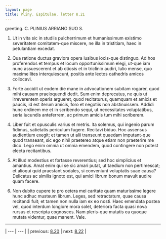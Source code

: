 ```yaml
---
layout: page
title: Pliny, Espitulae, letter 8.21
---
```


greeting. C. PLINIUS ARRIANO SUO S.



1. Ut in vita sic in studiis pulcherrimum et humanissimum existimo severitatem comitatem-que miscere, ne illa in tristitiam, haec in petulantiam excedat.



2. Qua ratione ductus graviora opera lusibus iocis-que distinguo. Ad hos proferendos et tempus et locum opportunissimum elegi, ut-que iam nunc assuescerent et ab otiosis et in triclinio audiri, Iulio mense, quo maxime lites interquiescunt, positis ante lectos cathedris amicos collocavi.



3. Forte accidit ut eodem die mane in advocationem subitam rogarer, quod mihi causam praeloquendi dedit. Sum enim deprecatus, ne quis ut irreverentem operis argueret, quod recitaturus, quamquam et amicis et paucis, id est iterum amicis, foro et negotiis non abstinuissem. Addidi hunc ordinem me et in scribendo sequi, ut necessitates voluptatibus, seria iucundis anteferrem, ac primum amicis tum mihi scriberem.



4. Liber fuit et opusculis varius et metris. Ita solemus, qui ingenio parum fidimus, satietatis periculum fugere. Recitavi biduo. Hoc assensus audientium exegit; et tamen ut alii transeunt quaedam imputant-que quod transeant, sic ego nihil praetereo atque etiam non praeterire me dico. Lego enim omnia ut omnia emendem, quod contingere non potest electa recitantibus.



5. At illud modestius et fortasse reverentius; sed hoc simplicius et amantius. Amat enim qui se sic amari putat, ut taedium non pertimescat; et alioqui quid praestant sodales, si conveniunt voluptatis suae causa? Delicatus ac similis ignoto est, qui amici librum bonum mavult audire quam facere.



6. Non dubito cupere te pro cetera mei caritate quam maturissime legere hunc adhuc musteum librum. Leges, sed retractatum, quae causa recitandi fuit; et tamen non nulla iam ex eo nosti. Haec emendata postea vel, quod interdum longiore mora solet, deteriora facta quasi nova rursus et rescripta cognosces. Nam pleris-que mutatis ea quoque mutata videntur, quae manent. Vale.



---

| --- | --- |
| previous: [8.20](../8.20/) | next: [8.22](../8.22/) |